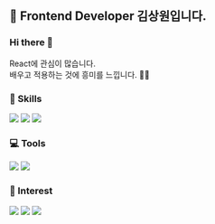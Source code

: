 
## 🙆 Frontend Developer 김상원입니다.

### Hi there 👋

React에 관심이 많습니다.  
배우고 적용하는 것에 흥미를 느낍니다. 🧑‍💻

### 💪 Skills

<img src="https://img.shields.io/badge/React-61DAFB?style=flat-square&logo=React&logoColor=black"/>
<img src="https://img.shields.io/badge/PHP-0065D3?style=flat-square&logo=PHP&logoColor=white"/>
<img src="https://img.shields.io/badge/Mysql-3D6083?style=flat-square&logo=Mysql&logoColor=white"/>

### 💻 Tools

<img src="https://img.shields.io/badge/Git-F05032?style=flat-square&logo=Git&logoColor=white"/>
<img src="https://img.shields.io/badge/Slack-301533?style=flat-square&logo=Slack&logoColor=white"/>

### 🌈 Interest

<img src="https://img.shields.io/badge/ReactNative-61DAFB?style=flat-square&logo=React&logoColor=black"/>

<img src="https://img.shields.io/badge/NestJs-BA3241?style=flat-square&logo=Nestjs&logoColor=white"/>

<img src="https://img.shields.io/badge/TypeScript-3178C6?style=flat-square&logo=TypeScript&logoColor=white"/>

<!-- ### 👇 Contact me -->
